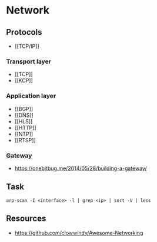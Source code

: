 # Network


## Protocols

- [[TCP/IP]]

### Transport layer

- [[TCP]]
- [[KCP]]

### Application layer

- [[BGP]]
- [[DNS]]
- [[HLS]]
- [[HTTP]]
- [[NTP]]
- [[RTSP]]

### Gateway

- https://onebitbug.me/2014/05/28/building-a-gateway/


## Task

    arp-scan -I <interface> -l | grep <ip> | sort -V | less


## Resources

- https://github.com/clowwindy/Awesome-Networking
